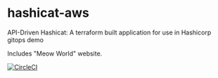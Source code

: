 # hashicat-aws
API-Driven Hashicat: A terraform built application for use in Hashicorp gitops demo

Includes "Meow World" website.

[![CircleCI](https://circleci.com/gh/hashicorp/hashicat-aws.svg?style=svg)](https://circleci.com/gh/hashicorp/hashicat-aws)

